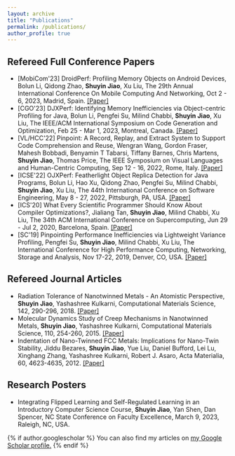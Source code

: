 ```yaml
---
layout: archive
title: "Publications"
permalink: /publications/
author_profile: true
---
```

<h2>Refereed Full Conference Papers</h2>

<ul>
  <li>[MobiCom'23] DroidPerf: Profiling Memory Objects on Android Devices, Bolun Li, Qidong Zhao, <strong>Shuyin Jiao</strong>, Xu Liu, The 29th Annual International Conference On Mobile Computing And Networking, Oct 2 - 6, 2023, Madrid, Spain. <a href="https://dl.acm.org/doi/abs/10.1145/3570361.3592503">[Paper]</a></li>
  <li>[CGO'23] DJXPerf: Identifying Memory Inefficiencies via Object-centric Profiling for Java, Bolun Li, Pengfei Su, Milind Chabbi, <strong>Shuyin Jiao</strong>, Xu Liu, The IEEE/ACM International Symposium on Code Generation and Optimization, Feb 25 - Mar 1, 2023, Montreal, Canada. <a href="https://dl.acm.org/doi/abs/10.1145/3579990.3580010">[Paper]</a></li>
  <li>[VL/HCC'22] Pinpoint: A Record, Replay, and Extract System to Support Code Comprehension and Reuse, Wengran Wang, Gordon Fraser, Mahesh Bobbadi, Benyamin T Tabarsi, Tiffany Barnes, Chris Martens, <strong>Shuyin Jiao</strong>, Thomas Price, The IEEE Symposium on Visual Languages and Human-Centric Computing, Sep 12 - 16, 2022, Rome, Italy. <a href="https://ieeexplore.ieee.org/document/9833105">[Paper]</a></li>
  <li>[ICSE'22] OJXPerf: Featherlight Object Replica Detection for Java Programs, Bolun Li, Hao Xu, Qidong Zhao, Pengfei Su, Milind Chabbi, <strong>Shuyin Jiao</strong>, Xu Liu, The 44th International Conference on Software Engineering, May 8 - 27, 2022, Pittsburgh, PA, USA. <a href="https://dl.acm.org/doi/abs/10.1145/3510003.3510083">[Paper]</a></li>
  <li>[ICS'20] What Every Scientific Programmer Should Know About Compiler Optimizations?, Jialiang Tan, <strong>Shuyin Jiao</strong>, Milind Chabbi, Xu Liu, The 34th ACM International Conference on Supercomputing, Jun 29 - Jul 2, 2020, Barcelona, Spain. <a href="https://dl.acm.org/doi/10.1145/3392717.3392754">[Paper]</a></li>
  <li>[SC'19] Pinpointing Performance Inefficiencies via Lightweight Variance Profiling, Pengfei Su, <strong>Shuyin Jiao</strong>, Milind Chabbi, Xu Liu, The International Conference for High Performance Computing, Networking, Storage and Analysis, Nov 17-22, 2019, Denver, CO, USA. <a href="https://dl.acm.org/doi/10.1145/3295500.3356167">[Paper]</a></li>
</ul>

<h2>Refereed Journal Articles</h2>

<ul>
  <li>Radiation Tolerance of Nanotwinned Metals - An Atomistic Perspective, <strong>Shuyin Jiao</strong>, Yashashree Kulkarni, Computational Materials Science, 142, 290-296, 2018. <a href="https://www.sciencedirect.com/science/article/abs/pii/S0927025617305839">[Paper]</a></li>
  <li>Molecular Dynamics Study of Creep Mechanisms in Nanotwinned Metals, <strong>Shuyin Jiao</strong>, Yashashree Kulkarni, Computational Materials Science, 110, 254-260, 2015. <a href="https://www.sciencedirect.com/science/article/abs/pii/S0927025615005145">[Paper]</a></li>
  <li>Indentation of Nano-Twinned FCC Metals: Implications for Nano-Twin Stability, Jiddu Bezares, <strong>Shuyin Jiao</strong>, Yue Liu, Daniel Bufford, Lei Lu, Xinghang Zhang, Yashashree Kulkarni, Robert J. Asaro, Acta Materialia, 60, 4623-4635, 2012. <a href="https://www.sciencedirect.com/science/article/abs/pii/S1359645412002005">[Paper]</a></li>

</ul>

<h2>Research Posters</h2>

<ul>
  <li>Integrating Flipped Learning and Self-Regulated Learning in an Introductory Computer Science Course, <strong>Shuyin Jiao</strong>, Yan Shen, Dan Spencer, NC State Conference on Faculty Excellence, March 9, 2023, Raleigh, NC, USA.</li>

</ul>

{% if author.googlescholar %}
  You can also find my articles on <u><a href="{{author.googlescholar}}">my Google Scholar profile</a>.</u>
{% endif %}


